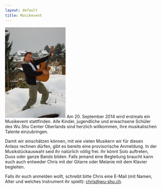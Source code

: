 ```yaml
---
layout: default
title: Musikevent
---
```


<img class="right" src="/images/chris_gitarre.jpg" alt="Musikevent" width="200px">
Am 20. September 2014 wird erstmals ein Musikevent stattfinden. Alle Kinder, jugendliche und erwachsene Schüler des Wu Shu Center Oberlands sind herzlich willkommen, ihre musikalischen Talente einzubringen.

Damit wir einschätzen können, mit wie vielen Musikern wir für diesen Anlass rechnen dürfen, gibt es bereits eine provisorische Anmeldung. In der Musikstückauswahl seid ihr natürlich völlig frei. Ihr könnt Solo auftreten, Duos oder ganze Bands bilden. Falls jemand eine Begleitung braucht kann euch auch entweder Chris mit der Gitarre oder Melanie mit dem Klavier begleiten.

Falls ihr euch anmelden wollt, schreibt bitte Chris eine E-Mail (mit Namen, Alter und welches Instrument ihr spielt): <a href=mailto:chris@wu-shu.ch>chris@wu-shu.ch</a>.